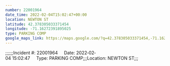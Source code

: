 ```yaml
---
number: 22001964
date_time: 2022-02-04T15:02:47+00:00
location: NEWTON ST
latitude: 42.378305033371454
longitude: -71.16272391895025
type: PARKING COMP
google_maps_link: https://maps.google.com/?q=42.378305033371454,-71.16272391895025
---
```


;;;;;;Incident #: 22001964     Date: 2022‐02‐04 15:02:47     Type: PARKING COMP;;;Location: NEWTON ST;;;
